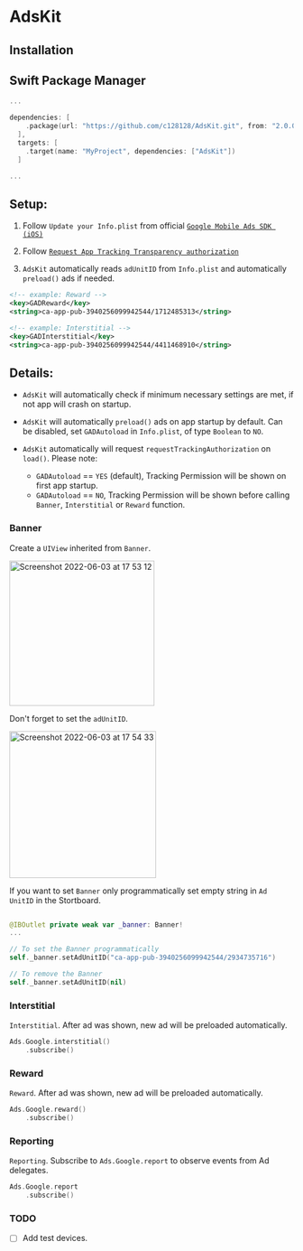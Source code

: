 # AdsKit

## Installation
## Swift Package Manager
```swift
...

dependencies: [
    .package(url: "https://github.com/c128128/AdsKit.git", from: "2.0.0")
  ],
  targets: [
    .target(name: "MyProject", dependencies: ["AdsKit"])
  ]

...

```

## Setup:

1. Follow `Update your Info.plist` from official [`Google Mobile Ads SDK (iOS)`](https://developers.google.com/admob/ios/quick-start#update_your_infoplist)

2. Follow [`Request App Tracking Transparency authorization`](https://developers.google.com/admob/ios/ios14#request)

3. `AdsKit` automatically reads `adUnitID` from `Info.plist` and automatically `preload()` ads if needed.

```xml
<!-- example: Reward -->
<key>GADReward</key>
<string>ca-app-pub-3940256099942544/1712485313</string>

<!-- example: Interstitial -->
<key>GADInterstitial</key>
<string>ca-app-pub-3940256099942544/4411468910</string>
```

## Details:

* `AdsKit` will automatically check if minimum necessary settings are met, if not app will crash on startup.

* `AdsKit` will automatically `preload()` ads on app startup by default. Can be disabled, set `GADAutoload` in `Info.plist`, of type `Boolean` to `NO`.

* `AdsKit` automatically will request `requestTrackingAuthorization` on `load()`.
Please note: 
    * `GADAutoload` == `YES` (default), Tracking Permission will be shown on first app startup. 
    * `GADAutoload` == `NO`, Tracking Permission will be shown before calling `Banner`, `Interstitial` or `Reward` function.

### Banner
Create a `UIView` inherited from `Banner`.

<img width="257" alt="Screenshot 2022-06-03 at 17 53 12" src="https://user-images.githubusercontent.com/69604865/171901841-4a8230e9-526d-4579-a5b1-9032bc5558d2.png">

Don't forget to set the `adUnitID`.

<img width="260" alt="Screenshot 2022-06-03 at 17 54 33" src="https://user-images.githubusercontent.com/69604865/171901932-7b859b71-dcc3-4fc5-a02c-486639f48059.png">

If you want to set `Banner` only programmatically set empty string in `Ad UnitID` in the Stortboard.

```swift

@IBOutlet private weak var _banner: Banner!
...

// To set the Banner programmatically
self._banner.setAdUnitID("ca-app-pub-3940256099942544/2934735716")

// To remove the Banner
self._banner.setAdUnitID(nil)
```

### Interstitial
`Interstitial`. After ad was shown, new ad will be preloaded automatically.
```swift
Ads.Google.interstitial()
    .subscribe()
```

### Reward
`Reward`. After ad was shown, new ad will be preloaded automatically.
```swift
Ads.Google.reward()
    .subscribe()
```

### Reporting
`Reporting`. Subscribe to `Ads.Google.report` to observe events from Ad delegates.

```swift
Ads.Google.report
    .subscribe()
```

### TODO
- [ ] Add test devices.
